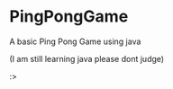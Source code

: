 # PingPongGame

A basic Ping Pong Game using java

(I am still learning java please dont judge) 

:>
